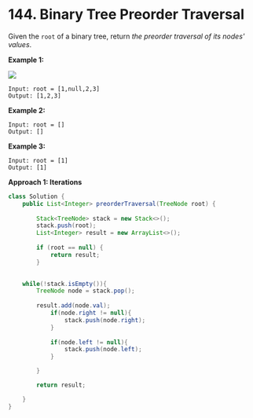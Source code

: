 # 144. Binary Tree Preorder Traversal

Given the `root` of a binary tree, return _the preorder traversal of its nodes' values_.

&#x20;

**Example 1:**

![](https://assets.leetcode.com/uploads/2020/09/15/inorder\_1.jpg)

```
Input: root = [1,null,2,3]
Output: [1,2,3]
```

**Example 2:**

```
Input: root = []
Output: []
```

**Example 3:**

```
Input: root = [1]
Output: [1]
```

&#x20;



**Approach 1: Iterations**

```java
class Solution {
    public List<Integer> preorderTraversal(TreeNode root) {
        
        Stack<TreeNode> stack = new Stack<>();
		stack.push(root);
		List<Integer> result = new ArrayList<>();
        
        if (root == null) {
            return result;
        }

        
	while(!stack.isEmpty()){
	    TreeNode node = stack.pop();
          
	    result.add(node.val);
            if(node.right != null){
                stack.push(node.right);
            }
            
            if(node.left != null){
                stack.push(node.left);
            }

		}

		return result;

    }
}
```

